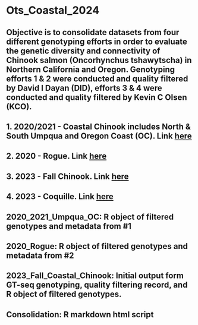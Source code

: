 # Ots_Coastal_2024
## Objective is to consolidate datasets from four different genotyping efforts in order to evaluate the genetic diversity and connectivity of Chinook salmon (Oncorhynchus tshawytscha) in Northern California and Oregon. Genotyping efforts 1 & 2 were conducted and quality filtered by David I Dayan (DID), efforts 3 & 4 were conducted and quality filtered by Kevin C Olsen (KCO). 

## 1. 2020/2021 - Coastal Chinook includes North & South Umpqua and Oregon Coast (OC). Link [here](https://github.com/david-dayan/Umpqua_Ots_OC_or_SONCC/tree/main/genotype_data/OC_Umpqua)

## 2. 2020 - Rogue. Link [here](https://github.com/david-dayan/Umpqua_Ots_OC_or_SONCC/tree/main/genotype_data/Rogue)

## 3. 2023 - Fall Chinook. Link [here](https://github.com/Olsen-KC/Ots_Coastal_2024/tree/main/2023_Fall_Coastal_Chinook)

## 4. 2023 - Coquille. Link [here](https://github.com/Olsen-KC/Ots_COQR_2023/tree/main/filtering_record_filtered_genotypes) 

## 2020_2021_Umpqua_OC: R object of filtered genotypes and metadata from #1 
## 2020_Rogue: R object of filtered genotypes and metadata from #2 
## 2023_Fall_Coastal_Chinook: Initial output form GT-seq genotyping, quality filtering record, and R object of filtered genotypes. 
## Consolidation: R markdown html script 

